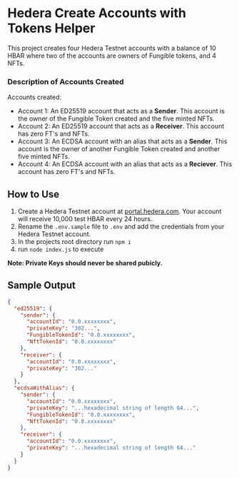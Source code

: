 # Hedera Create Accounts with Tokens Helper
This project creates four Hedera Testnet accounts with a balance of 10 HBAR where two of the accounts are owners of Fungible tokens, and 4 NFTs.

### Description of Accounts Created
Accounts created:
* Account 1: An ED25519 account that acts as a **Sender**. This account is the owner of the Fungible Token created and the five minted NFTs.
* Account 2: An ED25519 account that acts as a **Receiver**. This account has zero FT's and NFTs.
* Account 3: An ECDSA account with an alias that acts as a **Sender**. This account is the owner of another Fungible Token created and another five minted NFTs.
* Account 4: An ECDSA account with an alias that acts as a **Reciever**. This account has zero FT's and NFTs.

## How to Use
1. Create a Hedera Testnet account at [portal.hedera.com](https://portal.hedera.com/register). Your account will receive 10,000 test HBAR every 24 hours.
2. Rename the `.env.sample` file to `.env` and add the credentials from your Hedera Testnet account.
3. In the projects root directory run `npm i`
4. run `node index.js` to execute

**Note: Private Keys should never be shared pubicly.**

## Sample Output
```JSON
{
  "ed25519": {
    "sender": {
      "accountId": "0.0.xxxxxxxx",
      "privateKey": "302...",
      "FungibleTokenId": "0.0.xxxxxxxx",
      "NftTokenId": "0.0.xxxxxxxx"
    },
    "receiver": {
      "accountId": "0.0.xxxxxxxx",
      "privateKey": "302..."
    }
  },
  "ecdsaWithAlias": {
    "sender": {
      "accountId": "0.0.xxxxxxxx",
      "privateKey": "...hexadecimal string of length 64...",
      "FungibleTokenId": "0.0.xxxxxxxx",
      "NftTokenId": "0.0.xxxxxxxx"
    },
    "receiver": {
      "accountId": "0.0.xxxxxxxx",
      "privateKey": "...hexadecimal string of length 64..."
    }
  }
}
```
